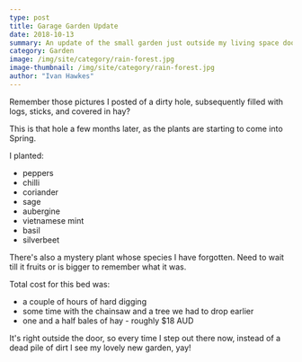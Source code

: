 ```yaml
---
type: post
title: Garage Garden Update
date: 2018-10-13
summary: An update of the small garden just outside my living space door.
category: Garden
image: /img/site/category/rain-forest.jpg
image-thumbnail: /img/site/category/rain-forest.jpg
author: "Ivan Hawkes"
---
```


Remember those pictures I posted of a dirty hole, subsequently filled with logs, sticks, and covered in hay?

This is that hole a few months later, as the plants are starting to come into Spring.

I planted:

* peppers
* chilli
* coriander
* sage
* aubergine
* vietnamese mint
* basil
* silverbeet

There's also a mystery plant whose species I have forgotten. Need to wait till it fruits or is bigger to remember what it was.

Total cost for this bed was:

* a couple of hours of hard digging
* some time with the chainsaw and a tree we had to drop earlier
* one and a half bales of hay - roughly $18 AUD

It's right outside the door, so every time I step out there now, instead of a dead pile of dirt I see my lovely new garden, yay!